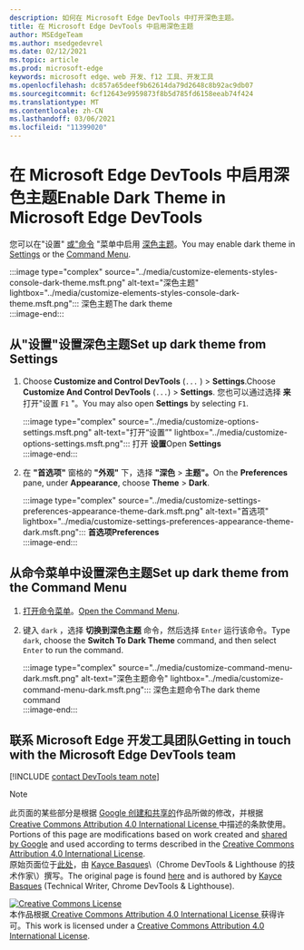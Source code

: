 ```yaml
---
description: 如何在 Microsoft Edge DevTools 中打开深色主题。
title: 在 Microsoft Edge DevTools 中启用深色主题
author: MSEdgeTeam
ms.author: msedgedevrel
ms.date: 02/12/2021
ms.topic: article
ms.prod: microsoft-edge
keywords: microsoft edge、web 开发、f12 工具、开发工具
ms.openlocfilehash: dc857a65deef9b62614da79d2648c8b92ac9db07
ms.sourcegitcommit: 6cf12643e9959873f8b5d785fd6158eeab74f424
ms.translationtype: MT
ms.contentlocale: zh-CN
ms.lasthandoff: 03/06/2021
ms.locfileid: "11399020"
---
```

<!-- Copyright Kayce Basques 

   Licensed under the Apache License, Version 2.0 (the "License");
   you may not use this file except in compliance with the License.
   You may obtain a copy of the License at

       https://www.apache.org/licenses/LICENSE-2.0

   Unless required by applicable law or agreed to in writing, software
   distributed under the License is distributed on an "AS IS" BASIS,
   WITHOUT WARRANTIES OR CONDITIONS OF ANY KIND, either express or implied.
   See the License for the specific language governing permissions and
   limitations under the License.  -->

# <a name="enable-dark-theme-in-microsoft-edge-devtools"></a><span data-ttu-id="4af6a-104">在 Microsoft Edge DevTools 中启用深色主题</span><span class="sxs-lookup"><span data-stu-id="4af6a-104">Enable Dark Theme in Microsoft Edge DevTools</span></span>  

<span data-ttu-id="4af6a-105">您可以在"设置" [或"命令](#set-up-dark-theme-from-settings) "菜单中启用 [深色主题](#set-up-dark-theme-from-the-command-menu)。</span><span class="sxs-lookup"><span data-stu-id="4af6a-105">You may enable dark theme in [Settings](#set-up-dark-theme-from-settings) or the [Command Menu](#set-up-dark-theme-from-the-command-menu).</span></span>  

:::image type="complex" source="../media/customize-elements-styles-console-dark-theme.msft.png" alt-text="深色主题" lightbox="../media/customize-elements-styles-console-dark-theme.msft.png":::
   <span data-ttu-id="4af6a-107">深色主题</span><span class="sxs-lookup"><span data-stu-id="4af6a-107">The dark theme</span></span>  
:::image-end:::  

## <a name="set-up-dark-theme-from-settings"></a><span data-ttu-id="4af6a-108">从"设置"设置深色主题</span><span class="sxs-lookup"><span data-stu-id="4af6a-108">Set up dark theme from Settings</span></span>  

1.  <span data-ttu-id="4af6a-109">Choose **Customize and Control DevTools** \(`...` \) > **Settings**.</span><span class="sxs-lookup"><span data-stu-id="4af6a-109">Choose **Customize And Control DevTools** \(`...`\) > **Settings**.</span></span>  <span data-ttu-id="4af6a-110">您也可以通过选择 **来** 打开"设置 `F1` "。</span><span class="sxs-lookup"><span data-stu-id="4af6a-110">You may also open **Settings** by selecting `F1`.</span></span>  
    
    :::image type="complex" source="../media/customize-options-settings.msft.png" alt-text="打开“设置”" lightbox="../media/customize-options-settings.msft.png":::
       <span data-ttu-id="4af6a-112">打开 **设置**</span><span class="sxs-lookup"><span data-stu-id="4af6a-112">Open **Settings**</span></span>  
    :::image-end:::  

1.  <span data-ttu-id="4af6a-113">在 **"首选项"** 窗格的 **"外观"** 下，选择 **"深色**  >  **主题"。**</span><span class="sxs-lookup"><span data-stu-id="4af6a-113">On the **Preferences** pane,  under **Appearance**, choose **Theme** > **Dark**.</span></span>  
    
    :::image type="complex" source="../media/customize-settings-preferences-appearance-theme-dark.msft.png" alt-text="首选项" lightbox="../media/customize-settings-preferences-appearance-theme-dark.msft.png":::
       **<span data-ttu-id="4af6a-115">首选项</span><span class="sxs-lookup"><span data-stu-id="4af6a-115">Preferences</span></span>**  
    :::image-end:::  

## <a name="set-up-dark-theme-from-the-command-menu"></a><span data-ttu-id="4af6a-116">从命令菜单中设置深色主题</span><span class="sxs-lookup"><span data-stu-id="4af6a-116">Set up dark theme from the Command Menu</span></span>  

1.  <span data-ttu-id="4af6a-117">[打开命令菜单][DevtoolsCommandMenu]。</span><span class="sxs-lookup"><span data-stu-id="4af6a-117">[Open the Command Menu][DevtoolsCommandMenu].</span></span>  
1.  <span data-ttu-id="4af6a-118">键入 `dark` ，选择 **切换到深色主题** 命令，然后选择 `Enter` 运行该命令。</span><span class="sxs-lookup"><span data-stu-id="4af6a-118">Type `dark`, choose the **Switch To Dark Theme** command, and then select `Enter` to run the command.</span></span>  
    
    :::image type="complex" source="../media/customize-command-menu-dark.msft.png" alt-text="深色主题命令" lightbox="../media/customize-command-menu-dark.msft.png":::
       <span data-ttu-id="4af6a-120">深色主题命令</span><span class="sxs-lookup"><span data-stu-id="4af6a-120">The dark theme command</span></span>  
    :::image-end:::  
    
## <a name="getting-in-touch-with-the-microsoft-edge-devtools-team"></a><span data-ttu-id="4af6a-121">联系 Microsoft Edge 开发工具团队</span><span class="sxs-lookup"><span data-stu-id="4af6a-121">Getting in touch with the Microsoft Edge DevTools team</span></span>  

[!INCLUDE [contact DevTools team note](../includes/contact-devtools-team-note.md)]  

<!-- links -->  

[DevtoolsCommandMenu]: ../command-menu/index.md "命令菜单|Microsoft Docs"  

> [!NOTE]
> <span data-ttu-id="4af6a-123">此页面的某些部分是根据 [Google 创建和共享的][GoogleSitePolicies]作品所做的修改，并根据[ Creative Commons Attribution 4.0 International License ][CCA4IL]中描述的条款使用。</span><span class="sxs-lookup"><span data-stu-id="4af6a-123">Portions of this page are modifications based on work created and [shared by Google][GoogleSitePolicies] and used according to terms described in the [Creative Commons Attribution 4.0 International License][CCA4IL].</span></span>  
> <span data-ttu-id="4af6a-124">原始页面位于[此处](https://developers.google.com/web/tools/chrome-devtools/customize/dark-theme)，由 [Kayce Basques][KayceBasques]\（Chrome DevTools \& Lighthouse 的技术作家\）撰写。</span><span class="sxs-lookup"><span data-stu-id="4af6a-124">The original page is found [here](https://developers.google.com/web/tools/chrome-devtools/customize/dark-theme) and is authored by [Kayce Basques][KayceBasques] \(Technical Writer, Chrome DevTools \& Lighthouse\).</span></span>  

[![Creative Commons License][CCby4Image]][CCA4IL]  
<span data-ttu-id="4af6a-126">本作品根据[ Creative Commons Attribution 4.0 International License ][CCA4IL]获得许可。</span><span class="sxs-lookup"><span data-stu-id="4af6a-126">This work is licensed under a [Creative Commons Attribution 4.0 International License][CCA4IL].</span></span>  

[CCA4IL]: https://creativecommons.org/licenses/by/4.0  
[CCby4Image]: https://i.creativecommons.org/l/by/4.0/88x31.png  
[GoogleSitePolicies]: https://developers.google.com/terms/site-policies  
[KayceBasques]: https://developers.google.com/web/resources/contributors/kaycebasques  
